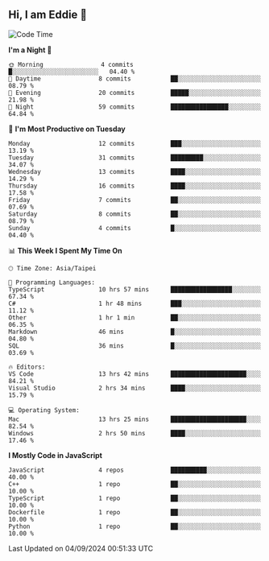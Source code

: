 ## Hi, I am Eddie 👋

<!--START_SECTION:waka-->
![Code Time](http://img.shields.io/badge/Code%20Time-315%20hrs%2020%20mins-blue)

**I'm a Night 🦉** 

```text
🌞 Morning                4 commits           █░░░░░░░░░░░░░░░░░░░░░░░░   04.40 % 
🌆 Daytime                8 commits           ██░░░░░░░░░░░░░░░░░░░░░░░   08.79 % 
🌃 Evening                20 commits          █████░░░░░░░░░░░░░░░░░░░░   21.98 % 
🌙 Night                  59 commits          ████████████████░░░░░░░░░   64.84 % 
```
📅 **I'm Most Productive on Tuesday** 

```text
Monday                   12 commits          ███░░░░░░░░░░░░░░░░░░░░░░   13.19 % 
Tuesday                  31 commits          █████████░░░░░░░░░░░░░░░░   34.07 % 
Wednesday                13 commits          ████░░░░░░░░░░░░░░░░░░░░░   14.29 % 
Thursday                 16 commits          ████░░░░░░░░░░░░░░░░░░░░░   17.58 % 
Friday                   7 commits           ██░░░░░░░░░░░░░░░░░░░░░░░   07.69 % 
Saturday                 8 commits           ██░░░░░░░░░░░░░░░░░░░░░░░   08.79 % 
Sunday                   4 commits           █░░░░░░░░░░░░░░░░░░░░░░░░   04.40 % 
```


📊 **This Week I Spent My Time On** 

```text
🕑︎ Time Zone: Asia/Taipei

💬 Programming Languages: 
TypeScript               10 hrs 57 mins      █████████████████░░░░░░░░   67.34 % 
C#                       1 hr 48 mins        ███░░░░░░░░░░░░░░░░░░░░░░   11.12 % 
Other                    1 hr 1 min          ██░░░░░░░░░░░░░░░░░░░░░░░   06.35 % 
Markdown                 46 mins             █░░░░░░░░░░░░░░░░░░░░░░░░   04.80 % 
SQL                      36 mins             █░░░░░░░░░░░░░░░░░░░░░░░░   03.69 % 

🔥 Editors: 
VS Code                  13 hrs 42 mins      █████████████████████░░░░   84.21 % 
Visual Studio            2 hrs 34 mins       ████░░░░░░░░░░░░░░░░░░░░░   15.79 % 

💻 Operating System: 
Mac                      13 hrs 25 mins      █████████████████████░░░░   82.54 % 
Windows                  2 hrs 50 mins       ████░░░░░░░░░░░░░░░░░░░░░   17.46 % 
```

**I Mostly Code in JavaScript** 

```text
JavaScript               4 repos             ██████████░░░░░░░░░░░░░░░   40.00 % 
C++                      1 repo              ██░░░░░░░░░░░░░░░░░░░░░░░   10.00 % 
TypeScript               1 repo              ██░░░░░░░░░░░░░░░░░░░░░░░   10.00 % 
Dockerfile               1 repo              ██░░░░░░░░░░░░░░░░░░░░░░░   10.00 % 
Python                   1 repo              ██░░░░░░░░░░░░░░░░░░░░░░░   10.00 % 
```




 Last Updated on 04/09/2024 00:51:33 UTC
<!--END_SECTION:waka-->
